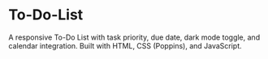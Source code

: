 # To-Do-List
A responsive To-Do List with task priority, due date, dark mode toggle, and calendar integration. Built with HTML, CSS (Poppins), and JavaScript.

